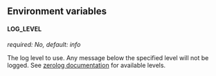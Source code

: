 ## Environment variables

#### LOG_LEVEL

_required: No, default: info_

The log level to use. Any message below the specified level will not be logged.
See [zerolog documentation](https://github.com/rs/zerolog#leveled-logging) for
available levels.
